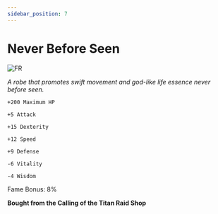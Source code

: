 ```yaml
---
sidebar_position: 7
---
```


# Never Before Seen

![FR](https://vwiki.valorserver.com/api/item/picture/never%20before%20seen)

<i>A robe that promotes swift movement and god-like life essence never before seen.</i>

    +200 Maximum HP
    
    +5 Attack
    
    +15 Dexterity
    
    +12 Speed
    
    +9 Defense
    
    -6 Vitality
    
    -4 Wisdom
    
Fame Bonus: 8%

**Bought from the Calling of the Titan Raid Shop**

